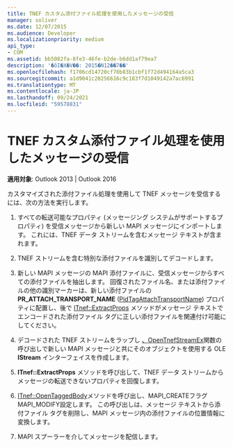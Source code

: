 ```yaml
---
title: TNEF カスタム添付ファイル処理を使用したメッセージの受信
manager: soliver
ms.date: 12/07/2015
ms.audience: Developer
ms.localizationpriority: medium
api_type:
- COM
ms.assetid: bb5082fa-8fe3-46fe-b2de-b6dd1af79ea7
description: '�ŏI�X�V��: 2015�N12��7��'
ms.openlocfilehash: f1706cd14720cf70b83b1cbf1f72d494164a5ca3
ms.sourcegitcommit: a1d9041c20256616c9c183f7d1049142a7ac6991
ms.translationtype: MT
ms.contentlocale: ja-JP
ms.lasthandoff: 09/24/2021
ms.locfileid: "59578831"
---
```

# <a name="receiving-messages-by-using-tnef-custom-attachment-processing"></a>TNEF カスタム添付ファイル処理を使用したメッセージの受信

 
  
**適用対象**: Outlook 2013 | Outlook 2016 
  
カスタマイズされた添付ファイル処理を使用して TNEF メッセージを受信するには、次の方法を実行します。
  
1. すべての転送可能なプロパティ (メッセージング システムがサポートするプロパティ) を受信メッセージから新しい MAPI メッセージにインポートします。 これには、TNEF データ ストリームを含むメッセージ テキストが含まれます。
    
2. TNEF ストリームを含む特別な添付ファイルを識別してデコードします。
    
3. 新しい MAPI メッセージの MAPI 添付ファイルに、受信メッセージからすべての添付ファイルを抽出します。 回復されたファイル名、または添付ファイルの他の識別マーカーは、新しい添付ファイルの **PR_ATTACH_TRANSPORT_NAME** ([PidTagAttachTransportName](pidtagattachtransportname-canonical-property.md)) プロパティに配置し、後で [ITnef::ExtractProps](itnef-extractprops.md) メソッドがメッセージ テキストでエンコードされた添付ファイル タグに正しい添付ファイルを関連付け可能にしてください。 
    
4. デコードされた TNEF ストリームをラップし [、OpenTnefStreamEx](opentnefstreamex.md)関数の呼び出しで新しい MAPI メッセージと共にそのオブジェクトを使用する OLE **IStream** インターフェイスを作成します。 
    
5. **ITnef::ExtractProps** メソッドを呼び出して、TNEF データ ストリームからメッセージの転送できないプロパティを回復します。 
    
6. [ITnef::OpenTaggedBody](itnef-opentaggedbody.md)メソッドを呼び出し、MAPI_CREATEフラグMAPI_MODIFY設定します。 この呼び出しは、メッセージ テキストから添付ファイル タグを削除し、MAPI メッセージ内の添付ファイルの位置情報に変換します。 
    
7. MAPI スプーラーを介してメッセージを配信します。
    

